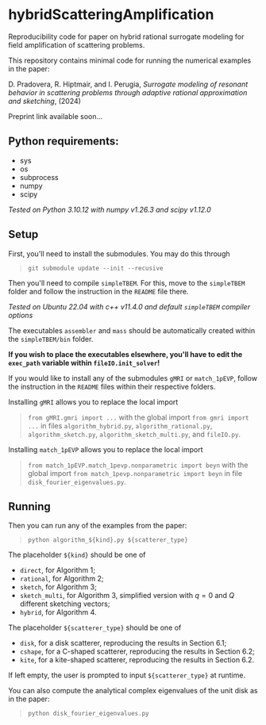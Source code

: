# hybridScatteringAmplification
Reproducibility code for paper on hybrid rational surrogate modeling for field amplification of scattering problems.

This repository contains minimal code for running the numerical examples in the paper:

D. Pradovera, R. Hiptmair, and I. Perugia, _Surrogate modeling of resonant behavior in scattering problems through adaptive rational approximation and sketching_, (2024)

Preprint link available soon...


## Python requirements:
* sys
* os
* subprocess
* numpy
* scipy

*Tested on Python 3.10.12 with numpy v1.26.3 and scipy v1.12.0*


## Setup
First, you'll need to install the submodules. You may do this through
> `git submodule update --init --recusive`

Then you'll need to compile `simpleTBEM`. For this, move to the `simpleTBEM` folder and follow the instruction in the `README` file there.

*Tested on Ubuntu 22.04 with c++ v11.4.0 and default `simpleTBEM` compiler options*

The executables `assembler` and `mass` should be automatically created within the `simpleTBEM/bin` folder.

**If you wish to place the executables elsewhere, you'll have to edit the `exec_path` variable within `fileIO.init_solver`!**

If you would like to install any of the submodules `gMRI` or `match_1pEVP`, follow the instruction in the `README` files within their respective folders.

Installing `gMRI` allows you to replace the local import
> `from gMRI.gmri import ...`
with the global import
> `from gmri import ...`
in files `algorithm_hybrid.py`, `algorithm_rational.py`, `algorithm_sketch.py`, `algorithm_sketch_multi.py`, and `fileIO.py`.

Installing `match_1pEVP` allows you to replace the local import
> `from match_1pEVP.match_1pevp.nonparametric import beyn`
with the global import
> `from match_1pevp.nonparametric import beyn`
in file `disk_fourier_eigenvalues.py`.


## Running

Then you can run any of the examples from the paper:
> `python algorithm_${kind}.py ${scatterer_type}`

The placeholder `${kind}` should be one of
* `direct`, for Algorithm 1;
* `rational`, for Algorithm 2;
* `sketch`, for Algorithm 3;
* `sketch_multi`, for Algorithm 3, simplified version with $q=0$ and $Q$ different sketching vectors;
* `hybrid`, for Algorithm 4.

The placeholder `${scatterer_type}` should be one of
* `disk`, for a disk scatterer, reproducing the results in Section 6.1;
* `cshape`, for a C-shaped scatterer, reproducing the results in Section 6.2;
* `kite`, for a kite-shaped scatterer, reproducing the results in Section 6.2.

If left empty, the user is prompted to input `${scatterer_type}` at runtime.

You can also compute the analytical complex eigenvalues of the unit disk as in the paper:
> `python disk_fourier_eigenvalues.py`

